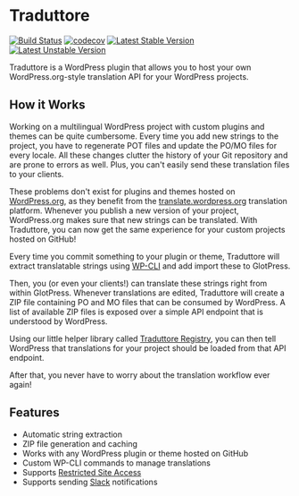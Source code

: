 # Traduttore

[![Build Status](https://travis-ci.com/wearerequired/traduttore.svg?branch=master)](https://travis-ci.com/wearerequired/traduttore)
[![codecov](https://codecov.io/gh/wearerequired/traduttore/branch/master/graph/badge.svg)](https://codecov.io/gh/wearerequired/traduttore)
[![Latest Stable Version](https://poser.pugx.org/wearerequired/traduttore/v/stable)](https://packagist.org/packages/wearerequired/traduttore)
[![Latest Unstable Version](https://poser.pugx.org/wearerequired/traduttore/v/unstable)](https://packagist.org/packages/wearerequired/traduttore)

Traduttore is a WordPress plugin that allows you to host your own WordPress.org-style translation API for your WordPress projects.

## How it Works

Working on a multilingual WordPress project with custom plugins and themes can be quite cumbersome. Every time you add new strings to the project, you have to regenerate POT files and update the PO/MO files for every locale. All these changes clutter the history of your Git repository and are prone to errors as well. Plus, you can't easily send these translation files to your clients.

These problems don't exist for plugins and themes hosted on [WordPress.org](https://wordpress.org/), as they benefit from the [translate.wordpress.org](https://translate.wordpress.org/) translation platform. Whenever you publish a new version of your project, WordPress.org makes sure that new strings can be translated. With Traduttore, you can now get the same experience for your custom projects hosted on GitHub!

Every time you commit something to your plugin or theme, Traduttore will extract translatable strings using [WP-CLI](https://github.com/wp-cli/i18n-command) and add import these to GlotPress.

Then, you (or even your clients!) can translate these strings right from within GlotPress. Whenever translations are edited, Traduttore will create a ZIP file containing PO and MO files that can be consumed by WordPress. A list of available ZIP files is exposed over a simple API endpoint that is understood by WordPress.

Using our little helper library called [Traduttore Registry](https://github.com/wearerequired/traduttore-registry), you can then tell WordPress that translations for your project should be loaded from that API endpoint.

After that, you never have to worry about the translation workflow ever again!

## Features

* Automatic string extraction
* ZIP file generation and caching
* Works with any WordPress plugin or theme hosted on GitHub
* Custom WP-CLI commands to manage translations
* Supports [Restricted Site Access](https://de.wordpress.org/plugins/restricted-site-access/)
* Supports sending [Slack](https://wordpress.org/plugins/slack/) notifications
